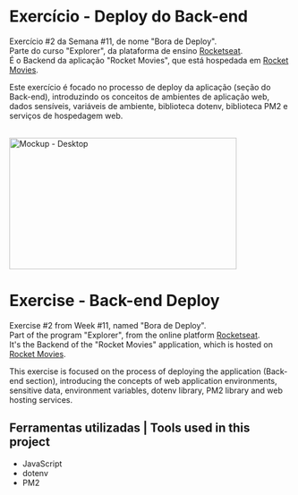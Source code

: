 # Exercício - Deploy do Back-end

Exercício #2 da Semana #11, de nome "Bora de Deploy".<br>
Parte do curso "Explorer", da plataforma de ensino [Rocketseat](https://rocketseat.com.br/).<br>
É o Backend da aplicação "Rocket Movies", que está hospedada em [Rocket Movies](https://rocketmoviesleonardodebattisti.netlify.app/).

Este exercício é focado no processo de deploy da aplicação (seção do Back-end),
introduzindo os conceitos de ambientes de aplicação web, dados sensíveis, variáveis de ambiente, biblioteca dotenv, biblioteca PM2 e serviços de hospedagem web.

<br>
  <img width="406" height="235" alt="Mockup - Desktop" src="https://github.com/user-attachments/assets/9e0a32ae-2d54-4ee7-b9bf-3329ae315737" />
<br>

# Exercise - Back-end Deploy

Exercise #2 from Week #11, named "Bora de Deploy".<br>
Part of the program "Explorer", from the online platform [Rocketseat](https://rocketseat.com.br/).<br>
It's the Backend of the "Rocket Movies" application, which is hosted on [Rocket Movies](https://rocketmoviesleonardodebattisti.netlify.app/).

This exercise is focused on the process of deploying the application (Back-end section),
introducing the concepts of web application environments, sensitive data, environment variables, dotenv library, PM2 library and web hosting services.


## Ferramentas utilizadas | Tools used in this project

- JavaScript
- dotenv
- PM2

